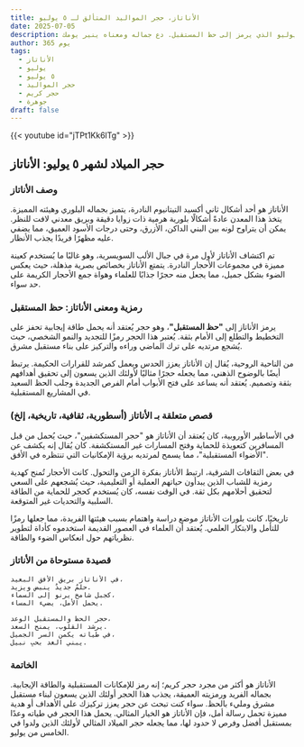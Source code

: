 ```yaml
---
title: الأناتاز، حجر المواليد المتألق لـ ٥ يوليو
date: 2025-07-05
description: اشعر بأهمية الأناتاز، حجر المواليد لـ ٥ يوليو الذي يرمز إلى حظ المستقبل. دع جماله ومعناه ينير يومك.
author: 365 يوم
tags:
  - الأناتاز
  - يوليو
  - ٥ يوليو
  - حجر المواليد
  - حجر كريم
  - جوهرة
draft: false
---
```


{{< youtube id="jTPt1Kk6lTg" >}}

## حجر الميلاد لشهر ٥ يوليو: الأناتاز

### وصف الأناتاز

الأناتاز هو أحد أشكال ثاني أكسيد التيتانيوم النادرة، يتميز بجماله البلوري وهيئته المميزة. يتخذ هذا المعدن عادةً أشكالًا بلورية هرمية ذات زوايا دقيقة وبريق معدني لافت للنظر. يمكن أن يتراوح لونه بين البني الداكن، الأزرق، وحتى درجات الأسود العميق، مما يضفي عليه مظهرًا فريدًا يجذب الأنظار.

تم اكتشاف الأناتاز لأول مرة في جبال الألب السويسرية، وهو غالبًا ما يُستخدم كعينة مميزة في مجموعات الأحجار النادرة. يتمتع الأناتاز بخصائص بصرية مذهلة، حيث يعكس الضوء بشكل جميل، مما يجعل منه حجرًا جذابًا للعلماء وهواة جمع الأحجار الكريمة على حد سواء.

### رمزية ومعنى الأناتاز: حظ المستقبل

يرمز الأناتاز إلى **"حظ المستقبل"**، وهو حجر يُعتقد أنه يحمل طاقة إيجابية تحفز على التخطيط والتطلع إلى الأمام بثقة. يُعتبر هذا الحجر رمزًا للتجديد والنمو الشخصي، حيث يُشجع مرتديه على ترك الماضي وراءه والتركيز على بناء مستقبل مشرق.

من الناحية الروحية، يُقال إن الأناتاز يعزز الحدس ويعمل كمرشد للقرارات الحكيمة. يرتبط أيضًا بالوضوح الذهني، مما يجعله حجرًا مثاليًا لأولئك الذين يسعون إلى تحقيق أهدافهم بثقة وتصميم. يُعتقد أنه يساعد على فتح الأبواب أمام الفرص الجديدة وجلب الحظ السعيد في المشاريع المستقبلية.

### قصص متعلقة بـ الأناتاز (أسطورية، ثقافية، تاريخية، إلخ)

في الأساطير الأوروبية، كان يُعتقد أن الأناتاز هو "حجر المستكشفين"، حيث يُحمل من قبل المسافرين كتعويذة للحماية وفتح المسارات غير المستكشفة. كان يُقال إنه يكشف عن "الأضواء المستقبلية"، مما يسمح لمرتديه برؤية الإمكانيات التي تنتظره في الأفق.

في بعض الثقافات الشرقية، ارتبط الأناتاز بفكرة الزمن والتحول. كانت الأحجار تُمنح كهدية رمزية للشباب الذين يبدأون حياتهم العملية أو التعليمية، حيث يُشجعهم على السعي لتحقيق أحلامهم بكل ثقة. في الوقت نفسه، كان يُستخدم كحجر للحماية من الطاقة السلبية والتحديات غير المتوقعة.

تاريخيًا، كانت بلورات الأناتاز موضع دراسة واهتمام بسبب هيئتها الفريدة، مما جعلها رمزًا للتأمل والابتكار العلمي. يُعتقد أن العلماء في العصور القديمة استخدموه كأداة لتطوير نظرياتهم حول انعكاس الضوء والطاقة.

### قصيدة مستوحاة من الأناتاز

```
في الأناتاز بريق الأفق البعيد،  
حلمٌ جديدٌ ينبض ويزيد.  
كجبل شامخ يرنو إلى السماء،  
يحمل الأمل، يضيء المساء.

حجر الحظ والمستقبل الوعد،  
يرشد القلوب، يمنح السعد.  
في طياته يكمن السر الجميل،  
يبني الغد بحبٍ نبيل.
```

### الخاتمة

الأناتاز هو أكثر من مجرد حجر كريم؛ إنه رمز للإمكانات المستقبلية والطاقة الإيجابية. بجماله الفريد ورمزيته العميقة، يجذب هذا الحجر أولئك الذين يسعون لبناء مستقبل مشرق ومليء بالحظ. سواء كنت تبحث عن حجر يعزز تركيزك على الأهداف أو هدية مميزة تحمل رسالة أمل، فإن الأناتاز هو الخيار المثالي. يحمل هذا الحجر في طياته وعدًا بمستقبل أفضل وفرص لا حدود لها، مما يجعله حجر الميلاد المثالي لأولئك الذين ولدوا في الخامس من يوليو.